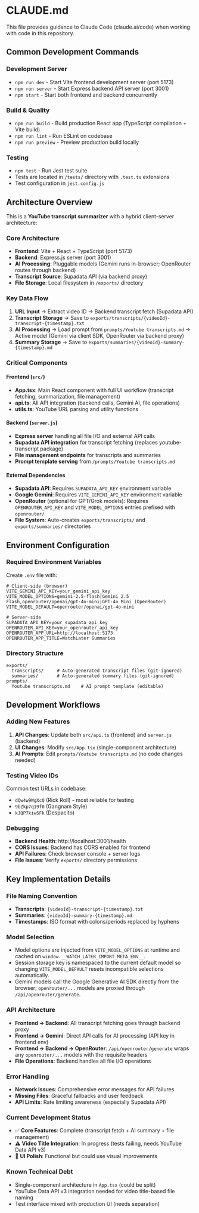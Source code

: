 # CLAUDE.md

This file provides guidance to Claude Code (claude.ai/code) when working with code in this repository.

## Common Development Commands

### Development Server
- `npm run dev` - Start Vite frontend development server (port 5173)
- `npm run server` - Start Express backend API server (port 3001)
- `npm start` - Start both frontend and backend concurrently

### Build & Quality
- `npm run build` - Build production React app (TypeScript compilation + Vite build)
- `npm run lint` - Run ESLint on codebase
- `npm run preview` - Preview production build locally

### Testing
- `npm test` - Run Jest test suite
- Tests are located in `/tests/` directory with `.test.ts` extensions
- Test configuration in `jest.config.js`

## Architecture Overview

This is a **YouTube transcript summarizer** with a hybrid client-server architecture:

### Core Architecture
- **Frontend**: Vite + React + TypeScript (port 5173)
- **Backend**: Express.js server (port 3001) 
- **AI Processing**: Pluggable models (Gemini runs in-browser; OpenRouter routes through backend)
- **Transcript Source**: Supadata API (via backend proxy)
- **File Storage**: Local filesystem in `/exports/` directory

### Key Data Flow
1. **URL Input** → Extract video ID → Backend transcript fetch (Supadata API)
2. **Transcript Storage** → Save to `exports/transcripts/{videoId}-transcript-{timestamp}.txt`
3. **AI Processing** → Load prompt from `prompts/Youtube transcripts.md` → Active model (Gemini via client SDK, OpenRouter via backend proxy)
4. **Summary Storage** → Save to `exports/summaries/{videoId}-summary-{timestamp}.md`

### Critical Components

#### Frontend (`src/`)
- **App.tsx**: Main React component with full UI workflow (transcript fetching, summarization, file management)
- **api.ts**: All API integration (backend calls, Gemini AI, file operations)
- **utils.ts**: YouTube URL parsing and utility functions

#### Backend (`server.js`)
- **Express server** handling all file I/O and external API calls
- **Supadata API integration** for transcript fetching (replaces youtube-transcript package)
- **File management endpoints** for transcripts and summaries
- **Prompt template serving** from `/prompts/Youtube transcripts.md`

#### External Dependencies
- **Supadata API**: Requires `SUPADATA_API_KEY` environment variable
- **Google Gemini**: Requires `VITE_GEMINI_API_KEY` environment variable
- **OpenRouter** (optional for GPT/Grok models): Requires `OPENROUTER_API_KEY` and `VITE_MODEL_OPTIONS` entries prefixed with `openrouter/`
- **File System**: Auto-creates `exports/transcripts/` and `exports/summaries/` directories

## Environment Configuration

### Required Environment Variables
Create `.env` file with:
```
# Client-side (browser)
VITE_GEMINI_API_KEY=your_gemini_api_key
VITE_MODEL_OPTIONS=gemini-2.5-flash|Gemini 2.5 Flash,openrouter/openai/gpt-4o-mini|GPT-4o Mini (OpenRouter)
VITE_MODEL_DEFAULT=openrouter/openai/gpt-4o-mini

# Server-side
SUPADATA_API_KEY=your_supadata_api_key
OPENROUTER_API_KEY=your_openrouter_api_key
OPENROUTER_APP_URL=http://localhost:5173
OPENROUTER_APP_TITLE=WatchLater Summaries
```

### Directory Structure
```
exports/
  transcripts/     # Auto-generated transcript files (git-ignored)
  summaries/       # Auto-generated summary files (git-ignored)
prompts/
  Youtube transcripts.md    # AI prompt template (editable)
```

## Development Workflows

### Adding New Features
1. **API Changes**: Update both `src/api.ts` (frontend) and `server.js` (backend)
2. **UI Changes**: Modify `src/App.tsx` (single-component architecture)
3. **AI Prompts**: Edit `prompts/Youtube transcripts.md` (no code changes needed)

### Testing Video IDs
Common test URLs in codebase:
- `dQw4w9WgXcQ` (Rick Roll) - most reliable for testing
- `9bZkp7q19f0` (Gangnam Style)
- `kJQP7kiw5Fk` (Despacito)

### Debugging
- **Backend Health**: http://localhost:3001/health
- **CORS Issues**: Backend has CORS enabled for frontend
- **API Failures**: Check browser console + server logs
- **File Issues**: Verify `exports/` directory permissions

## Key Implementation Details

### File Naming Convention
- **Transcripts**: `{videoId}-transcript-{timestamp}.txt`
- **Summaries**: `{videoId}-summary-{timestamp}.md`
- **Timestamps**: ISO format with colons/periods replaced by hyphens

### Model Selection
- Model options are injected from `VITE_MODEL_OPTIONS` at runtime and cached on `window.__WATCH_LATER_IMPORT_META_ENV__`.
- Session storage key is namespaced to the current default model so changing `VITE_MODEL_DEFAULT` resets incompatible selections automatically.
- Gemini models call the Google Generative AI SDK directly from the browser; `openrouter/...` models are proxied through `/api/openrouter/generate`.

### API Architecture
- **Frontend → Backend**: All transcript fetching goes through backend proxy
- **Frontend → Gemini**: Direct API calls for AI processing (API key in frontend env)
- **Frontend → Backend → OpenRouter**: `/api/openrouter/generate` wraps any `openrouter/...` models with the requisite headers
- **File Operations**: Backend handles all file I/O operations

### Error Handling
- **Network Issues**: Comprehensive error messages for API failures
- **Missing Files**: Graceful fallbacks and user feedback
- **API Limits**: Rate limiting awareness (especially Supadata API)

### Current Development Status
- ✅ **Core Features**: Complete (transcript fetch + AI summary + file management)
- ⚠️ **Video Title Integration**: In progress (tests failing, needs YouTube Data API v3)
- 🔄 **UI Polish**: Functional but could use visual improvements

### Known Technical Debt
- Single-component architecture in `App.tsx` (could be split)
- YouTube Data API v3 integration needed for video title-based file naming
- Test interface mixed with production UI (needs separation)
